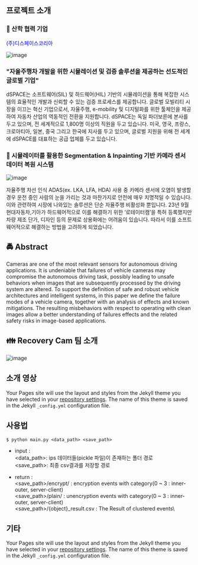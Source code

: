 ## 프로젝트 소개

### 🏢 산학 협력 기업
<span style="color:blue"> (주)디스페이스코리아 </span>

![image](https://github.com/kookmin-sw/capstone-2024-29/assets/65781023/5e5e78c2-4a4d-43f0-9769-8fb83ecad18d)


### "자율주행차 개발을 위한 시뮬레이션 및 검증 솔루션을 제공하는 선도적인 글로벌 기업"

dSPACE는 소프트웨어(SIL) 및 하드웨어(HIL) 기반의 시뮬레이션을 통해 복잡한 시스템의 효율적인 개발과 신뢰할 수 있는 검증 프로세스를 제공합니다. 글로벌 모빌리티 시장을 이끄는 혁신 기업으로서, 자율주행, e-mobility 및 디지털화를 위한 툴체인을 제공하여 자동차 산업의 역동적인 전환을 지원합니다. dSPACE는 독일 파더보른에 본사를 두고 있으며, 전 세계적으로 1,800명 이상의 직원을 두고 있습니다. 미국, 영국, 프랑스, 크로아티아, 일본, 중국 그리고 한국에 지사를 두고 있으며, 글로벌 지원을 위해 전 세계에 dSPACE를 대표하는 공급 업체를 두고 있습니다.

### 🚗 시뮬레이터를 활용한 Segmentation & Inpainting 기반 카메라 센서 데이터 복원 시스템
![image](https://github.com/kookmin-sw/capstone-2024-29/assets/65781023/3ea7ad36-c52f-4422-86ce-6dc5869408ed)

자율주행 차선 인식 ADAS(ex. LKA, LFA, HDA) 사용 중 카메라 센서에 오염이 발생할 경우 운전 중인 사람의 눈을 가리는 것과 마찬가지로 안전에 매우 치명적일 수 있습니다. 이와 관련하여 시장에 나와있는 솔루션은 단순 자율주행 비활성화 뿐입니다. 23년 9월 현대자동차,기아가 하드웨어적으로 이를 해결하기 위한 ‘로테이터캠’을 특허 등록했지만 차량 제조 단가, 디자인 등의 문제로 상용화에는 어려움이 있습니다. 따라서 이를 소프트웨어적으로 해결하는 방법을 고려하게 되었습니다.

## 🚔 Abstract
Cameras are one of the most relevant sensors for autonomous driving applications. It is undeniable that failures of vehicle cameras may compromise the autonomous driving task, possibly leading to unsafe behaviors when images that are subsequently processed by the driving system are altered. To support the definition of safe and robust vehicle architectures and intelligent systems, in this paper we define the failure modes of a vehicle camera, together with an analysis of effects and known mitigations. The resulting misbehaviors with respect to operating with clean images allow a better understanding of failures effects and the related safety risks in image-based applications. 


## 👪 Recovery Cam 팀 소개

![image](https://github.com/kookmin-sw/capstone-2024-29/assets/65781023/4c2a0104-940b-4612-b134-d77d0d3590f1)





## 소개 영상

Your Pages site will use the layout and styles from the Jekyll theme you have selected in your [repository settings](https://github.com/kookmin-sw/cap-template/settings). The name of this theme is saved in the Jekyll `_config.yml` configuration file.

## 사용법
 ```
$ python main.py <data_path> <save_path>
 ```

- input : \
<data_path>: ips 데이터들(pickle 파일)이 존재하는 폴더 경로\
<save_path>: 최종 csv결과를 저장할 경로

- return :\
<save_path>/encrypt/ : encryption events with category(0 ~ 3 : inner-outer, server-client)\
<save_path>/plain/ : unencryption events with category(0 ~ 3 : inner-outer, server-client)\
<save_path>/{object}_result.csv : The Result of clustered events\

## 기타

Your Pages site will use the layout and styles from the Jekyll theme you have selected in your [repository settings](https://github.com/kookmin-sw/cap-template/settings). The name of this theme is saved in the Jekyll `_config.yml` configuration file.
